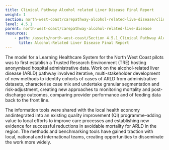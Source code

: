 ```yaml
---
title: Clinical Pathway Alcohol related Liver Disease Final Report
weight: 1
section: north-west-coast/carepathway-alcohol-related-live-disease/clinical-pathway-alcohol-related-liver-disease-final-report
level: 4.5.1
parent: north-west-coast/carepathway-alcohol-related-live-disease
resources: 
    - path: /assets/north-west-coast/Section 4.5.1_Clinical Pathway Alcohol-Related Liver Disease Final Report .pdf
      title: Alcohol-Related Liver Disease Final Report
---
```


The  model  for  a  Learning  Healthcare  System  for  the  North  West  Coast  pilots  was  to  first establish a Trusted Research Environment (TRE) hosting anonymised hospital administrative data. Work   on   the   alcohol-related   liver   disease (ARLD) pathway   involved   iterative,   multi-stakeholder development  of new  methods  to identify  cohorts  of  cases  of  ARLD  from administrative datasets, characterise case mix and undertake granular segmentation and risk-adjustment, creating new approaches to monitoring mortality and post-discharge outcomes, comparing provider performance and of feeding data back to the front line. 

The information tools  were shared  with  the  local  health  economy  andintegrated  into  an existing quality improvement (QI) programme–adding value to local efforts to improve care processes and establishing new evidence for successful reductions in avoidable mortality for ARLD in the region.  The   methods   and   benchmarking   tools have   gained   traction   with local, national and international teams, creating opportunities to disseminate the work more widely.
